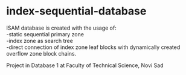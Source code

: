 # index-sequential-database

ISAM database is created with the usage of: </br>
   -static sequential primary zone </br>
   -index zone as search tree </br>
   -direct connection of index zone leaf blocks with dynamically created overflow zone block chains.

Project in Database 1 at Faculty of Technical Science, Novi Sad
